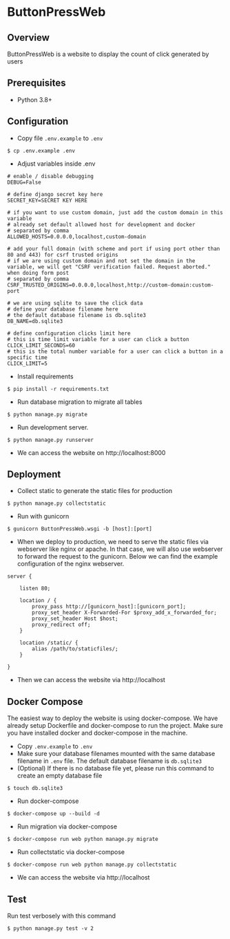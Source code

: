# ButtonPressWeb

## Overview
ButtonPressWeb is a website to display the count of click generated by users

## Prerequisites
- Python 3.8+

## Configuration
- Copy file `.env.example` to `.env`
```
$ cp .env.example .env
```
- Adjust variables inside .env
```
# enable / disable debugging
DEBUG=False

# define django secret key here
SECRET_KEY=SECRET KEY HERE

# if you want to use custom domain, just add the custom domain in this variable
# already set default allowed host for development and docker
# separated by comma
ALLOWED_HOSTS=0.0.0.0,localhost,custom-domain

# add your full domain (with scheme and port if using port other than 80 and 443) for csrf trusted origins 
# if we are using custom domain and not set the domain in the variable, we will get "CSRF verification failed. Request aborted." when doing form post
# separated by comma
CSRF_TRUSTED_ORIGINS=0.0.0.0,localhost,http://custom-domain:custom-port

# we are using sqlite to save the click data
# define your database filename here
# the default database filename is db.sqlite3
DB_NAME=db.sqlite3

# define configuration clicks limit here
# this is time limit variable for a user can click a button
CLICK_LIMIT_SECONDS=60
# this is the total number variable for a user can click a button in a specific time
CLICK_LIMIT=5
```
- Install requirements
```
$ pip install -r requirements.txt
```
- Run database migration to migrate all tables
```
$ python manage.py migrate
```
- Run development server.
```
$ python manage.py runserver
```
- We can access the website on http://localhost:8000

## Deployment
- Collect static to generate the static files for production
```
$ python manage.py collectstatic
```
- Run with gunicorn
```
$ gunicorn ButtonPressWeb.wsgi -b [host]:[port]
```
- When we deploy to production, we need to serve the static files via webserver like nginx or apache. In that case, 
  we will also use webserver to forward the request to the gunicorn. Below we can find the example configuration of 
  the nginx webserver.
```
server {

    listen 80;

    location / {
        proxy_pass http://[gunicorn_host]:[gunicorn_port];
        proxy_set_header X-Forwarded-For $proxy_add_x_forwarded_for;
        proxy_set_header Host $host;
        proxy_redirect off;
    }

    location /static/ {
        alias /path/to/staticfiles/;
    }

}
```
- Then we can access the website via http://localhost

## Docker Compose
The easiest way to deploy the website is using docker-compose. We have already setup Dockerfile and docker-compose
to run the project. Make sure you have installed docker and docker-compose in the machine.
- Copy `.env.example` to `.env`
- Make sure your database filenames mounted with the same database filename in `.env` file. The default database 
  filename is `db.sqlite3`
- (Optional) If there is no database file yet, please run this command to create an empty database file
```
$ touch db.sqlite3
```
- Run docker-compose
```
$ docker-compose up --build -d
```
- Run migration via docker-compose
```
$ docker-compose run web python manage.py migrate
```
- Run collectstatic via docker-compose
```
$ docker-compose run web python manage.py collectstatic
```
- We can access the website via http://localhost

## Test
Run test verbosely with this command
```
$ python manage.py test -v 2
```
